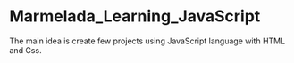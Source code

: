 # Marmelada_Learning_JavaScript
The main idea is create few projects using JavaScript language with HTML and Css.
